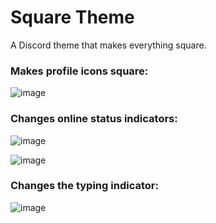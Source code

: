 # Square Theme
A Discord theme that makes everything square.

### Makes profile icons square:

![image](https://user-images.githubusercontent.com/26600014/122501229-439e8780-cfc2-11eb-84f6-706a95c16317.png)

### Changes online status indicators:

![image](https://user-images.githubusercontent.com/26600014/122501300-6630a080-cfc2-11eb-8e4a-a54b60fe8390.png)

![image](https://user-images.githubusercontent.com/26600014/122501337-7d6f8e00-cfc2-11eb-902b-aa2bc65d6649.png)

### Changes the typing indicator:

![image](https://user-images.githubusercontent.com/26600014/122501419-a859e200-cfc2-11eb-869d-3b752aee5ec9.png)
